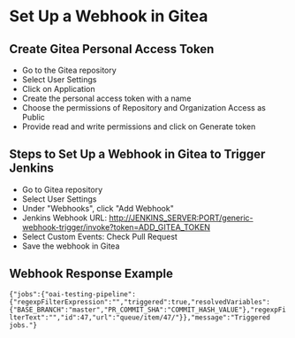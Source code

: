 # Set Up a Webhook in Gitea

## Create Gitea Personal Access Token
- Go to the Gitea repository
- Select User Settings
- Click on Application
- Create the personal access token with a name 
- Choose the permissions of Repository and Organization Access as Public
- Provide read and write permissions and click on Generate token

  
## Steps to Set Up a Webhook in Gitea to Trigger Jenkins

- Go to Gitea repository
- Select User Settings
- Under "Webhooks", click "Add Webhook"
- Jenkins Webhook URL:
[http://JENKINS_SERVER:PORT/generic-webhook-trigger/invoke?token=ADD_GITEA_TOKEN](http://JENKINS_SERVER:PORT/generic-webhook-trigger/invoke?token=ADD_GITEA_TOKEN)
- Select Custom Events: Check Pull Request
- Save the webhook in Gitea


## Webhook Response Example

``{"jobs":{"oai-testing-pipeline":{"regexpFilterExpression":"","triggered":true,"resolvedVariables":{"BASE_BRANCH":"master","PR_COMMIT_SHA":"COMMIT_HASH_VALUE"},"regexpFilterText":"","id":47,"url":"queue/item/47/"}},"message":"Triggered jobs."}``
